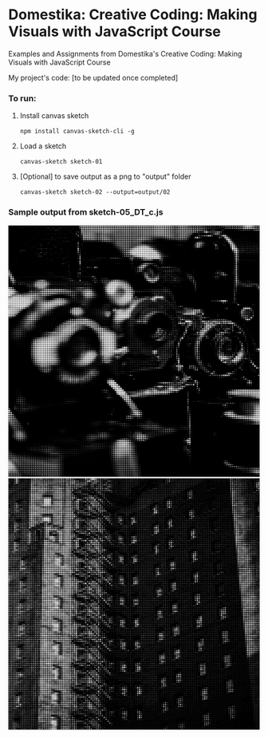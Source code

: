 # Domestika: Creative Coding: Making Visuals with JavaScript Course
Examples and Assignments from Domestika's Creative Coding: Making Visuals with JavaScript Course

My project's code: [to be updated once completed]

### To run:
1) Install canvas sketch
    ```
    npm install canvas-sketch-cli -g
    ```
2) Load a sketch
    ```
    canvas-sketch sketch-01
    ```
3) [Optional] to save output as a png to "output" folder
    ```
    canvas-sketch sketch-02 --output=output/02
    ```
### Sample output from sketch-05_DT_c.js

![output from sketch-05_DT_c.js](https://github.com/IIIDimaIII/domestika-creative-coding-visuals-js/blob/main/2022.09.18-18.56.49.png)
![output from sketch-05_DT_c.js](https://github.com/IIIDimaIII/domestika-creative-coding-visuals-js/blob/main/2022.09.18-18.54.58.png)

